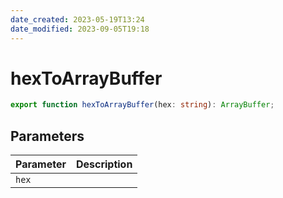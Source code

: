 ```yaml
---
date_created: 2023-05-19T13:24
date_modified: 2023-09-05T19:18
---
```

# hexToArrayBuffer

```ts
export function hexToArrayBuffer(hex: string): ArrayBuffer;
```

## Parameters

| Parameter | Description |
|-----------|-------------|
| `hex` | |
